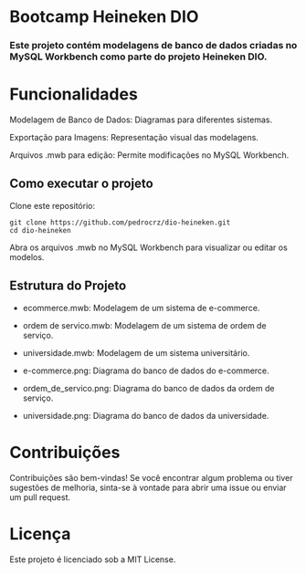 # Bootcamp Heineken DIO

###  Este projeto contém modelagens de banco de dados criadas no MySQL Workbench como parte do projeto Heineken DIO.

# Funcionalidades

Modelagem de Banco de Dados: Diagramas para diferentes sistemas.

Exportação para Imagens: Representação visual das modelagens.

Arquivos .mwb para edição: Permite modificações no MySQL Workbench.

## Como executar o projeto

Clone este repositório:

```
git clone https://github.com/pedrocrz/dio-heineken.git 
cd dio-heineken
```

Abra os arquivos .mwb no MySQL Workbench para visualizar ou editar os modelos.

## Estrutura do Projeto

* ecommerce.mwb: Modelagem de um sistema de e-commerce.

* ordem de servico.mwb: Modelagem de um sistema de ordem de serviço.

* universidade.mwb: Modelagem de um sistema universitário.

* e-commerce.png: Diagrama do banco de dados do e-commerce.

* ordem_de_servico.png: Diagrama do banco de dados da ordem de serviço.

* universidade.png: Diagrama do banco de dados da universidade.

# Contribuições

Contribuições são bem-vindas! Se você encontrar algum problema ou tiver sugestões de melhoria, sinta-se à vontade para abrir uma issue ou enviar um pull request.

# Licença

Este projeto é licenciado sob a MIT License.
